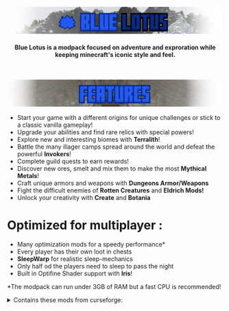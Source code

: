 <img src="https://raw.githubusercontent.com/tazta2ra/bluelotus/main/assets/logo/hires/modrinth30.png" alt="Blue Lotus"><br>

<h4><center>Blue Lotus is a modpack focused on adventure and exproration while keeping minecraft's iconic style and feel.</center></h4> <br>

<img src="https://raw.githubusercontent.com/tazta2ra/bluelotus/main/assets/logo/hires/modrinth2.png" alt="Features"><br>

<ul>
    <li>Start your game with a different origins for unique challenges or stick to a classic vanilla gameplay!</li>
    <li>Upgrade your abilities and find rare relics with special powers!</li>
    <li>Explore new and interesting biomes with <b>Terralith</b>!</li>
    <li>Battle the many illager camps spread around the world and defeat the powerful <b>Invokers</b>!</li>
    <li>Complete guild quests to earn rewards!</li>
    <li>Discover new ores, smelt and mix them to make the most <b>Mythical Metals</b>! </li>
    <li>Craft unique armors and weapons with <b>Dungeons Armor/Weapons</b></li>
    <li>Fight the difficult enemies of <b>Rotten Creatures</b> and <b>Eldrich Mods!</b></li>
    <li>Unlock your creativity with <b>Create</b> and <b>Botania</b></li> 

</ul>

<h1>Optimized for multiplayer :</h1>
<ul>
    <li>Many optimization mods for a speedy performance*</li>
    <li>Every player has their own loot in chests </li>  
    <li><b>SleepWarp</b> for realistic sleep-mechanics </li>  
    <li>Only half od the players need to sleep to pass the night</li>
    <li>Built in Optifine Shader support with <b>Iris</b>!</li>
</ul>
<p>*The modpack can run under 3GB of RAM but a fast CPU is recommended!</p>


<details>
<summary>Contains these mods from curseforge:</summary>

<p>MC Dungeons Armor/Weapons Mods:</p> 

<b>Disclaimer : I was given permission by the developers to include these mods in the modpack as jar files.</b>

<ul>
<li> <a href="https://www.curseforge.com/minecraft/mc-mods/mcda">MC Dungeons Armor</a></li>
<li> <a href="https://www.curseforge.com/minecraft/mc-mods/mcdw">MC Dungeons Weapons</a></li>
</ul>

<p>Other mods that don't have 1.18.2 version on modrinth:</p> 

<ul>
<li> <a href="https://www.curseforge.com/minecraft/mc-mods/no-fade">No fade</a></li>
<li> <a href="https://www.curseforge.com/minecraft/mc-mods/smooth-boot">Smooth Boot</a></li>
<li> <a href="https://www.curseforge.com/minecraft/mc-mods/open-loader">Open loader</a></li>
<li> <a href="https://www.curseforge.com/minecraft/mc-mods/bclib">BCLib</a></li>
<li> <a href="https://www.curseforge.com/minecraft/mc-mods/forgotten-graves">Forgotten Graves</a></li>
<li> <a href="https://www.curseforge.com/minecraft/mc-mods/spoornpacks">SpoornPacks</a></li>
<li> <a href="https://www.curseforge.com/minecraft/mc-mods/myloot">myLoot</a></li>
<li> <a href="https://www.curseforge.com/minecraft/mc-mods/sound-physics-remastered">Sound Physics Remastered</a></li>
</ul>

<p>Older versions include</p>

<ul>
<li> <a href="https://www.curseforge.com/minecraft/mc-mods/stoneholm">Stoneholm</a></li>
<li> <a href="https://www.curseforge.com/minecraft/mc-mods/xaeros-minimap">Xaero's Minimap</a></li>
<li> <a href="https://www.curseforge.com/minecraft/mc-mods/xaeros-world-map">Xaero's World Map</a></li>
</ul>

</details>
